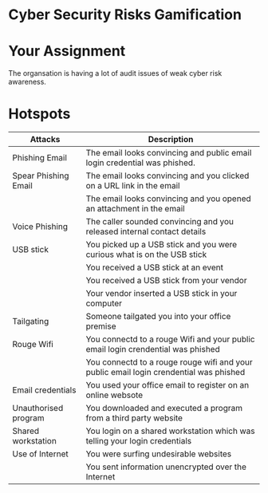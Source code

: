 # Cyber Security Risks Gamification

# Your Assignment
The organsation is having a lot of audit issues of weak cyber risk awareness.


# Hotspots

| Attacks                             | Description                |
| ------------------------------------------ | ---------------------------------- |
| Phishing Email        | The email looks convincing and public email login credential was phished.  |
| Spear Phishing Email  | The email looks convincing and you clicked on a URL link in the email |
|                       | The email looks convincing and you opened an attachment in the email |
| Voice Phishing        | The caller sounded convincing and you released internal contact details |
| USB stick             | You picked up a USB stick and you were curious what is on the USB stick|
|                       | You received a USB stick at an event |
|                       | You received a USB stick from your vendor |
|                       | Your vendor inserted a USB stick in your computer  |
| Tailgating            | Someone tailgated you into your office premise  |
| Rouge Wifi            | You connectd to a rouge Wifi and your public email login crendential was phished   |
|                       | You connectd to a rouge rouge wifi and your public email login crendential was phished |
| Email credentials     | You used your office email to register on an online websote   |
| Unauthorised program  | You downloaded and executed a program from a third party website  |
| Shared workstation    | You login on a shared workstation which was telling your login credentials   |
| Use of Internet       | You were surfing undesirable websites |
|                       | You sent information unencrypted over the Internet  |

